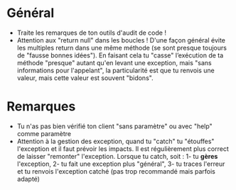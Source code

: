 # Général
- Traite les remarques de ton outils d'audit de code ! 
- Attention aux "return null" dans les boucles ! D'une façon général évite les multiples return dans une même méthode (se sont presque toujours de "fausse bonnes idées"). En faisant cela tu "casse" l’exécution de ta méthode "presque" autant qu'en levant une exception, mais "sans informations pour l'appelant", la particularité est que tu renvois une valeur, mais cette valeur est souvent "bidons".

# Remarques
- Tu n'as pas bien vérifié ton client "sans paramètre" ou avec "help" comme paramètre
- Attention à la gestion des exception, quand tu "catch" tu "étouffes" l'exception et il faut prévoir les impacts. Il est régulièrement plus correct de laisser "remonter" l'exception. Lorsque tu catch, soit : 1- tu **gères** l'exception, 2- tu fait une exception plus "général", 3- tu traces l'erreur et tu renvois l'exception catché (pas trop recommandé mais parfois adapté)
